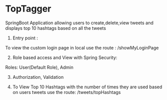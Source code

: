 # TopTagger

SpringBoot Application allowing users to create,delete,view tweets and displays top 10 hashtags based on all the tweets

1. Entry point : 

To view the custom login page in local use the route : /showMyLoginPage

2. Role based access and View with Spring Security:

Roles: User(Default Role), Admin

3. Authorization, Validation

4. To View Top 10 Hashtags with the number of times they are used based on users tweets use the route: /tweets/topHashtags


